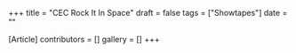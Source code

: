 +++
title = "CEC Rock It In Space"
draft = false
tags = ["Showtapes"]
date = ""

[Article]
contributors = []
gallery = []
+++